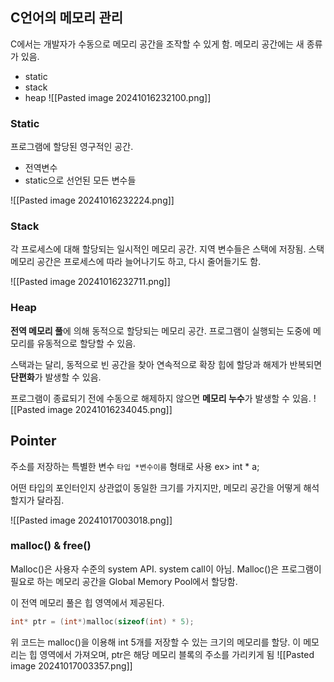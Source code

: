 ## C언어의 메모리 관리

C에서는 개발자가 수동으로 메모리 공간을 조작할 수 있게 함.
메모리 공간에는 새 종류가 있음.
- static
- stack
- heap
![[Pasted image 20241016232100.png]]
### Static

프로그램에 할당된 영구적인 공간.
- 전역변수
- static으로 선언된 모든 변수들

![[Pasted image 20241016232224.png]]

### Stack

각 프로세스에 대해 할당되는 일시적인 메모리 공간.
지역 변수들은 스택에 저장됨. 
스택 메모리 공간은 프로세스에 따라 늘어나기도 하고, 다시 줄어들기도 함.

![[Pasted image 20241016232711.png]]

### Heap

 **전역 메모리 풀**에 의해 동적으로 할당되는 메모리 공간.
프로그램이 실행되는 도중에 메모리를 유동적으로 할당할 수 있음.

스택과는 달리, 동적으로 빈 공간을 찾아 연속적으로 확장
힙에 할당과 해제가 반복되면 **단편화**가 발생할 수 있음.

프로그램이 종료되기 전에 수동으로 해제하지 않으면 **메모리 누수**가 발생할 수 있음.
![[Pasted image 20241016234045.png]]

## Pointer

주소를 저장하는 특별한 변수
`타입 *변수이름` 형태로 사용 ex> int * a;

어떤 타입의 포인터인지 상관없이 동일한 크기를 가지지만, 메모리 공간을 어떻게 해석할지가 달라짐.

![[Pasted image 20241017003018.png]]


### malloc() & free()

Malloc()은 사용자 수준의 system API. system call이 아님.
Malloc()은 프로그램이 필요로 하는 메모리 공간을 Global Memory Pool에서 할당함.

이 전역 메모리 풀은 힙 영역에서 제공된다.

```c
int* ptr = (int*)malloc(sizeof(int) * 5);
```

위 코드는 malloc()을 이용해 int 5개를 저장할 수 있는 크기의 메모리를 할당.
이 메모리는 힙 영역에서 가져오며, ptr은 해당 메모리 블록의 주소를 가리키게 됨
![[Pasted image 20241017003357.png]]






















